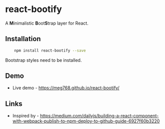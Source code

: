 # react-bootify

A **M**inimalistic **B**oot**S**trap layer for React.

## Installation


````bash
    npm install react-bootify --save
````

Bootstrap styles need to be installed.

## Demo
- Live demo - https://meg768.github.io/react-bootify/


## Links
- Inspired by - https://medium.com/dailyjs/building-a-react-component-with-webpack-publish-to-npm-deploy-to-github-guide-6927f60b3220
